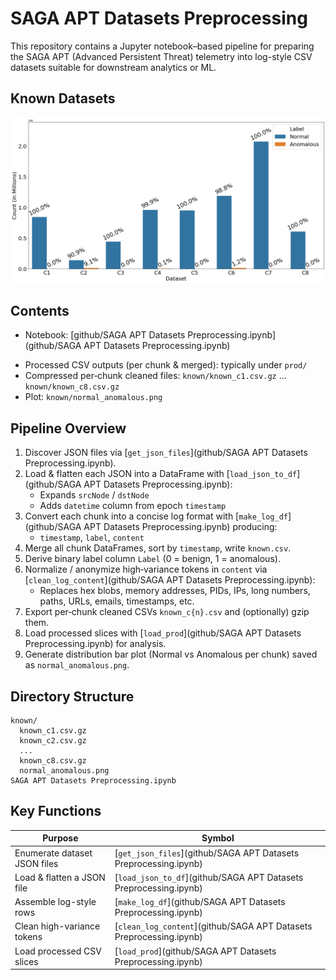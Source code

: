 # SAGA APT Datasets Preprocessing

This repository contains a Jupyter notebook–based pipeline for preparing the SAGA APT (Advanced Persistent Threat) telemetry into log-style CSV datasets suitable for downstream analytics or ML.

## Known Datasets

![alt text](known/normal_anomalous.png)

## Contents

- Notebook: [github/SAGA APT Datasets Preprocessing.ipynb](github/SAGA APT Datasets Preprocessing.ipynb)
<!-- - Raw JSON folders (expected): `known/`, `composite/`, `generated/` -->
- Processed CSV outputs (per chunk & merged): typically under `prod/`
- Compressed per‑chunk cleaned files: `known/known_c1.csv.gz` … `known/known_c8.csv.gz`
- Plot: `known/normal_anomalous.png`

## Pipeline Overview

1. Discover JSON files via [`get_json_files`](github/SAGA APT Datasets Preprocessing.ipynb).
2. Load & flatten each JSON into a DataFrame with [`load_json_to_df`](github/SAGA APT Datasets Preprocessing.ipynb):
   - Expands `srcNode` / `dstNode`
   - Adds `datetime` column from epoch `timestamp`
3. Convert each chunk into a concise log format with [`make_log_df`](github/SAGA APT Datasets Preprocessing.ipynb) producing:
   - `timestamp`, `label`, `content`
4. Merge all chunk DataFrames, sort by `timestamp`, write `known.csv`.
5. Derive binary label column `Label` (0 = benign, 1 = anomalous).
6. Normalize / anonymize high‑variance tokens in `content` via [`clean_log_content`](github/SAGA APT Datasets Preprocessing.ipynb):
   - Replaces hex blobs, memory addresses, PIDs, IPs, long numbers, paths, URLs, emails, timestamps, etc.
7. Export per‑chunk cleaned CSVs `known_c{n}.csv` and (optionally) gzip them.
8. Load processed slices with [`load_prod`](github/SAGA APT Datasets Preprocessing.ipynb) for analysis.
9. Generate distribution bar plot (Normal vs Anomalous per chunk) saved as `normal_anomalous.png`.

## Directory Structure

```
known/
  known_c1.csv.gz
  known_c2.csv.gz
  ...
  known_c8.csv.gz
  normal_anomalous.png
SAGA APT Datasets Preprocessing.ipynb
```

<!-- ## Usage

1. Set `BASE_PATH` in the notebook to the root containing `known/`, `composite/`, `generated/`.
2. Run cells in order:
   - Load & flatten raw JSON
   - Build `_known` log DataFrames
   - Merge & label
   - Clean `content`
   - Save per‑chunk and merged CSVs
3. (Optional) Compress outputs:
   ```bash
   gzip known_c*.csv
   ```
4. Re-run the Analysis section to regenerate the Normal/Anomalous distribution plot. -->

## Key Functions

| Purpose                      | Symbol                                                              |
| ---------------------------- | ------------------------------------------------------------------- |
| Enumerate dataset JSON files | [`get_json_files`](github/SAGA APT Datasets Preprocessing.ipynb)    |
| Load & flatten a JSON file   | [`load_json_to_df`](github/SAGA APT Datasets Preprocessing.ipynb)   |
| Assemble log-style rows      | [`make_log_df`](github/SAGA APT Datasets Preprocessing.ipynb)       |
| Clean high-variance tokens   | [`clean_log_content`](github/SAGA APT Datasets Preprocessing.ipynb) |
| Load processed CSV slices    | [`load_prod`](github/SAGA APT Datasets Preprocessing.ipynb)         |

<!--
## Plot Generation

The analysis section:

- Aggregates counts (Total / Normal / Anomalous) per dataset chunk
- Melts to long form
- Computes percentages
- Renders a Seaborn grouped bar chart with percentage labels -->

<!-- ## Citation

(Add citation or reference info if -->
